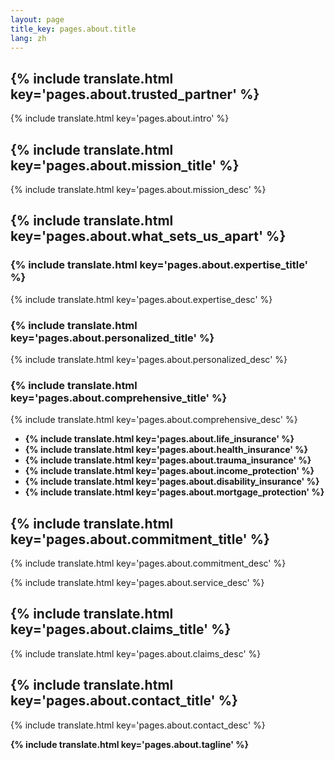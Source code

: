 ```yaml
---
layout: page
title_key: pages.about.title
lang: zh
---
```


## {% include translate.html key='pages.about.trusted_partner' %}

{% include translate.html key='pages.about.intro' %}

## {% include translate.html key='pages.about.mission_title' %}

{% include translate.html key='pages.about.mission_desc' %}

## {% include translate.html key='pages.about.what_sets_us_apart' %}

### {% include translate.html key='pages.about.expertise_title' %}
{% include translate.html key='pages.about.expertise_desc' %}

### {% include translate.html key='pages.about.personalized_title' %}
{% include translate.html key='pages.about.personalized_desc' %}

### {% include translate.html key='pages.about.comprehensive_title' %}
{% include translate.html key='pages.about.comprehensive_desc' %}
- **{% include translate.html key='pages.about.life_insurance' %}**
- **{% include translate.html key='pages.about.health_insurance' %}**
- **{% include translate.html key='pages.about.trauma_insurance' %}**
- **{% include translate.html key='pages.about.income_protection' %}**
- **{% include translate.html key='pages.about.disability_insurance' %}**
- **{% include translate.html key='pages.about.mortgage_protection' %}**

## {% include translate.html key='pages.about.commitment_title' %}

{% include translate.html key='pages.about.commitment_desc' %}

{% include translate.html key='pages.about.service_desc' %}

## {% include translate.html key='pages.about.claims_title' %}

{% include translate.html key='pages.about.claims_desc' %}

## {% include translate.html key='pages.about.contact_title' %}

{% include translate.html key='pages.about.contact_desc' %}

**{% include translate.html key='pages.about.tagline' %}**
